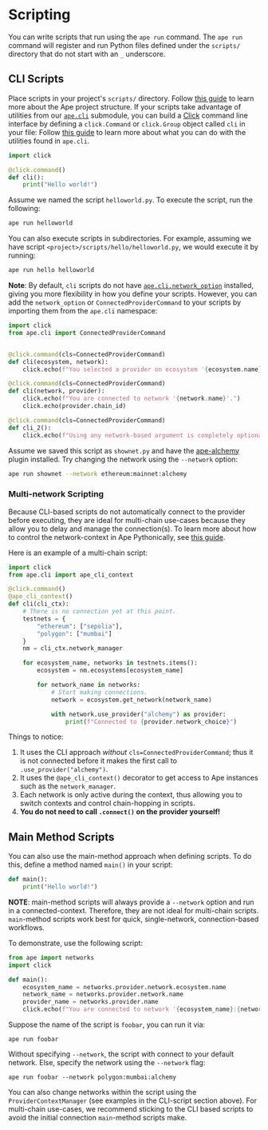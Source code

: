 # Scripting

You can write scripts that run using the `ape run` command.
The `ape run` command will register and run Python files defined under the `scripts/` directory that do not start with an `_` underscore.

## CLI Scripts

Place scripts in your project's `scripts/` directory.
Follow [this guide](./projects.html) to learn more about the Ape project structure.
If your scripts take advantage of utilities from our [`ape.cli`](../methoddocs/cli.html#ape-cli) submodule, you can build a [Click](https://click.palletsprojects.com/) command line interface by defining a `click.Command` or `click.Group` object called `cli` in your file:
Follow [this guide](./clis.html) to learn more about what you can do with the utilities found in `ape.cli`.

```python
import click

@click.command()
def cli():
    print("Hello world!")
```

Assume we named the script `helloworld.py`.
To execute the script, run the following:

```bash
ape run helloworld
```

You can also execute scripts in subdirectories.
For example, assuming we have script `<project>/scripts/hello/helloworld.py`, we would execute it by running:

```bash
ape run hello helloworld
```

**Note**: By default, `cli` scripts do not have [`ape.cli.network_option`](../methoddocs/cli.html?highlight=options#ape.cli.options.network_option) installed, giving you more flexibility in how you define your scripts.
However, you can add the `network_option` or `ConnectedProviderCommand` to your scripts by importing them from the `ape.cli` namespace:

```python
import click
from ape.cli import ConnectedProviderCommand


@click.command(cls=ConnectedProviderCommand)
def cli(ecosystem, network):
    click.echo(f"You selected a provider on ecosystem '{ecosystem.name}' and {network.name}.")

@click.command(cls=ConnectedProviderCommand)
def cli(network, provider):
    click.echo(f"You are connected to network '{network.name}'.")
    click.echo(provider.chain_id)

@click.command(cls=ConnectedProviderCommand)
def cli_2():
    click.echo(f"Using any network-based argument is completely optional.")
```

Assume we saved this script as `shownet.py` and have the [ape-alchemy](https://github.com/ApeWorX/ape-alchemy) plugin installed.
Try changing the network using the `--network` option:

```bash
ape run shownet --network ethereum:mainnet:alchemy
```

### Multi-network Scripting

Because CLI-based scripts do not automatically connect to the provider before executing, they are ideal for multi-chain use-cases because they allow you to delay and manage the connection(s).
To learn more about how to control the network-context in Ape Pythonically, see [this guide](https://docs.apeworx.io/ape/stable/userguides/networks.html#provider-context-manager).

Here is an example of a multi-chain script:

```python
import click
from ape.cli import ape_cli_context

@click.command()
@ape_cli_context()
def cli(cli_ctx):        
    # There is no connection yet at this point.
    testnets = {
        "ethereum": ["sepolia"],
        "polygon": ["mumbai"]
    }
    nm = cli_ctx.network_manager

    for ecosystem_name, networks in testnets.items():
        ecosystem = nm.ecosystems[ecosystem_name]

        for network_name in networks:
            # Start making connections.
            network = ecosystem.get_network(network_name)

            with network.use_provider("alchemy") as provider:
                print(f"Connected to {provider.network_choice}")
```

Things to notice:

1. It uses the CLI approach _without_ `cls=ConnectedProviderCommand`; thus it is not connected before it makes the first call to `.use_provider("alchemy")`.
2. It uses the `@ape_cli_context()` decorator to get access to Ape instances such as the `network_manager`.
3. Each network is only active during the context, thus allowing you to switch contexts and control chain-hopping in scripts.
4. **You do not need to call `.connect()` on the provider yourself!**

## Main Method Scripts

You can also use the main-method approach when defining scripts.
To do this, define a method named `main()` in your script:

```python
def main():
    print("Hello world!")
```

**NOTE**: main-method scripts will always provide a `--network` option and run in a connected-context.
Therefore, they are not ideal for multi-chain scripts.
`main`-method scripts work best for quick, single-network, connection-based workflows.

To demonstrate, use the following script:

```python
from ape import networks
import click

def main():
    ecosystem_name = networks.provider.network.ecosystem.name
    network_name = networks.provider.network.name
    provider_name = networks.provider.name
    click.echo(f"You are connected to network '{ecosystem_name}:{network_name}:{provider_name}'.")
```

Suppose the name of the script is `foobar`, you can run it via:

```shell
ape run foobar
```

Without specifying `--network`, the script with connect to your default network.
Else, specify the network using the `--network` flag:

```shell
ape run foobar --network polygon:mumbai:alchemy
```

You can also change networks within the script using the `ProviderContextManager` (see examples in the CLI-script section above).
For multi-chain use-cases, we recommend sticking to the CLI based scripts to avoid the initial connection `main`-method scripts make.
